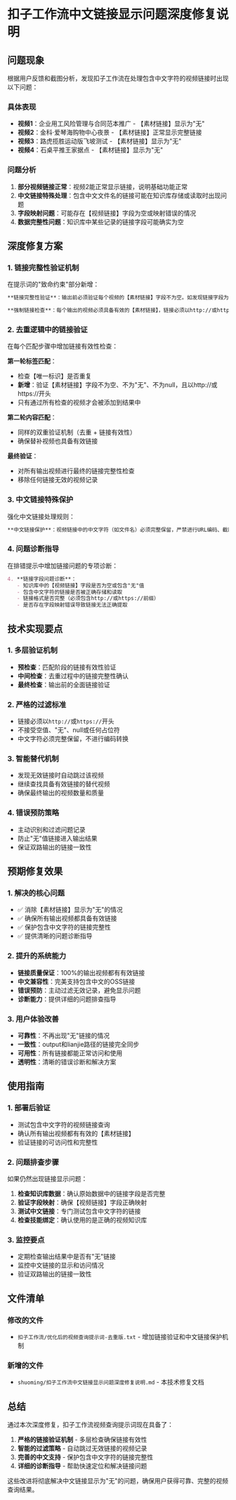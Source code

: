 # 扣子工作流中文链接显示问题深度修复说明

## 问题现象

根据用户反馈和截图分析，发现扣子工作流在处理包含中文字符的视频链接时出现以下问题：

### 具体表现
- **视频1**：企业用工风险管理与合同范本推广 - 【素材链接】显示为"无"
- **视频2**：金科·爱琴海购物中心夜景 - 【素材链接】正常显示完整链接
- **视频3**：路虎揽胜运动版飞坡测试 - 【素材链接】显示为"无"
- **视频4**：石桌平推王家据点 - 【素材链接】显示为"无"

### 问题分析
1. **部分视频链接正常**：视频2能正常显示链接，说明基础功能正常
2. **中文链接特殊处理**：包含中文文件名的链接可能在知识库存储或读取时出现问题
3. **字段映射问题**：可能存在【视频链接】字段为空或映射错误的情况
4. **数据完整性问题**：知识库中某些记录的链接字段可能确实为空

## 深度修复方案

### 1. 链接完整性验证机制

在提示词的"致命约束"部分新增：
```markdown
**链接完整性验证**：输出前必须验证每个视频的【素材链接】字段不为空。如发现链接字段为空、"无"或null，必须跳过该视频并寻找替代视频，严禁输出【素材链接】为"无"的记录；

**强制链接检查**：每个输出的视频必须具备有效的【素材链接】，链接必须以http://或https://开头，不得为空值、"无"、null或任何占位符文本。
```

### 2. 去重逻辑中的链接验证

在每个匹配步骤中增加链接有效性检查：

**第一轮标签匹配**：
- 检查【唯一标识】是否重复
- **新增**：验证【素材链接】字段不为空、不为"无"、不为null，且以http://或https://开头
- 只有通过所有检查的视频才会被添加到结果中

**第二轮内容匹配**：
- 同样的双重验证机制（去重 + 链接有效性）
- 确保替补视频也具备有效链接

**最终验证**：
- 对所有输出视频进行最终的链接完整性检查
- 移除任何链接无效的视频记录

### 3. 中文链接特殊保护

强化中文链接处理规则：
```markdown
**中文链接保护**：视频链接中的中文字符（如文件名）必须完整保留，严禁进行URL编码、截断或任何形式的修改，确保链接的完整性和可访问性。如遇到链接字段为空或"无"的情况，必须跳过该视频记录；
```

### 4. 问题诊断指导

在排错提示中增加链接问题的专项诊断：
```markdown
4. **链接字段问题诊断**：
   - 知识库中的【视频链接】字段是否为空或包含"无"值
   - 包含中文字符的链接是否被正确存储和读取
   - 链接格式是否完整（必须包含http://或https://前缀）
   - 是否存在字段映射错误导致链接无法正确提取
```

## 技术实现要点

### 1. 多层验证机制
- **预检查**：匹配阶段的链接有效性验证
- **中间检查**：去重过程中的链接完整性确认
- **最终检查**：输出前的全面链接验证

### 2. 严格的过滤标准
- 链接必须以`http://`或`https://`开头
- 不接受空值、"无"、null或任何占位符
- 中文字符必须完整保留，不进行编码转换

### 3. 智能替代机制
- 发现无效链接时自动跳过该视频
- 继续查找具备有效链接的替代视频
- 确保最终输出的视频数量和质量

### 4. 错误预防策略
- 主动识别和过滤问题记录
- 防止"无"值链接进入输出结果
- 保证双路输出的链接一致性

## 预期修复效果

### 1. 解决的核心问题
- ✅ 消除【素材链接】显示为"无"的情况
- ✅ 确保所有输出视频都具备有效链接
- ✅ 保护包含中文字符的链接完整性
- ✅ 提供清晰的问题诊断指导

### 2. 提升的系统能力
- **链接质量保证**：100%的输出视频都有有效链接
- **中文兼容性**：完美支持包含中文的OSS链接
- **错误预防**：主动过滤无效记录，避免显示问题
- **诊断能力**：提供详细的问题排查指导

### 3. 用户体验改善
- **可靠性**：不再出现"无"链接的情况
- **一致性**：output和lianjie路径的链接完全同步
- **可用性**：所有链接都能正常访问和使用
- **透明性**：清晰的错误诊断和解决方案

## 使用指南

### 1. 部署后验证
- 测试包含中文字符的视频链接查询
- 确认所有输出视频都有有效的【素材链接】
- 验证链接的可访问性和完整性

### 2. 问题排查步骤
如果仍然出现链接显示问题：
1. **检查知识库数据**：确认原始数据中的链接字段是否完整
2. **验证字段映射**：确保【视频链接】字段正确映射
3. **测试中文链接**：专门测试包含中文字符的链接
4. **检查技能绑定**：确认使用的是正确的视频知识库

### 3. 监控要点
- 定期检查输出结果中是否有"无"链接
- 监控中文链接的显示和访问情况
- 验证双路输出的链接一致性

## 文件清单

### 修改的文件
- `扣子工作流/优化后的视频查询提示词-去重版.txt` - 增加链接验证和中文链接保护机制

### 新增的文件
- `shuoming/扣子工作流中文链接显示问题深度修复说明.md` - 本技术修复文档

## 总结

通过本次深度修复，扣子工作流视频查询提示词现在具备了：

1. **严格的链接验证机制** - 多层检查确保链接有效性
2. **智能的过滤策略** - 自动跳过无效链接的视频记录
3. **完善的中文支持** - 保护包含中文字符的链接完整性
4. **详细的诊断指导** - 帮助快速定位和解决链接问题

这些改进将彻底解决中文链接显示为"无"的问题，确保用户获得可靠、完整的视频查询结果。